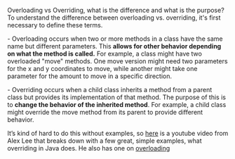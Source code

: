 Overloading vs Overriding, what is the difference and what is the purpose?\
To understand the difference between overloading vs. overriding, it's first necessary to define these terms.

\- Overloading occurs when two or more methods in a class have the same name but different parameters. This **allows for other behavior depending on what the method is called.** For example, a class might have two overloaded "move" methods. One move version might need two parameters for the x and y coordinates to move, while another might take one parameter for the amount to move in a specific direction.

\- Overriding occurs when a child class inherits a method from a parent class but provides its implementation of that method. The purpose of this is to **change the behavior of the inherited method**. For example, a child class might override the move method from its parent to provide different behavior.

It’s kind of hard to do this without examples, so [here](https://youtu.be/u4YcW-ex7Yk?si=idG5dZ9G08vn4yl0) is a youtube video from Alex Lee that breaks down with a few great, simple examples, what overriding in Java does. He also has one on [overloading](https://youtu.be/cAb0nbNzabo?si=AjP2D0uysQySTW3c)
